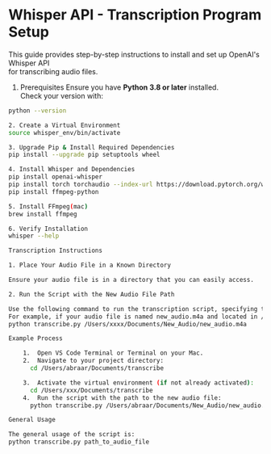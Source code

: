 Whisper API - Transcription Program Setup  
==========================================

This guide provides step-by-step instructions to install and set up OpenAI's Whisper API  
for transcribing audio files.

1. Prerequisites
Ensure you have **Python 3.8 or later** installed.  
Check your version with:  
```sh
python --version

2. Create a Virtual Environment 
source whisper_env/bin/activate

3. Upgrade Pip & Install Required Dependencies
pip install --upgrade pip setuptools wheel

4. Install Whisper and Dependencies
pip install openai-whisper
pip install torch torchaudio --index-url https://download.pytorch.org/whl/cpu
pip install ffmpeg-python

5. Install FFmpeg(mac)
brew install ffmpeg

6. Verify Installation
whisper --help

Transcription Instructions

1. Place Your Audio File in a Known Directory

Ensure your audio file is in a directory that you can easily access.

2. Run the Script with the New Audio File Path

Use the following command to run the transcription script, specifying the path to your new audio file.
For example, if your audio file is named new_audio.m4a and located in /Users/xxxx/Documents/New_Audio/, you would run:
python transcribe.py /Users/xxxx/Documents/New_Audio/new_audio.m4a

Example Process

	1.	Open VS Code Terminal or Terminal on your Mac.
	2.	Navigate to your project directory:
      cd /Users/abraar/Documents/transcribe

 	3.	Activate the virtual environment (if not already activated):
      cd /Users/xxx/Documents/transcribe
	4.	Run the script with the path to the new audio file:
      python transcribe.py /Users/abraar/Documents/New_Audio/new_audio.m4a

General Usage

The general usage of the script is:
python transcribe.py path_to_audio_file

